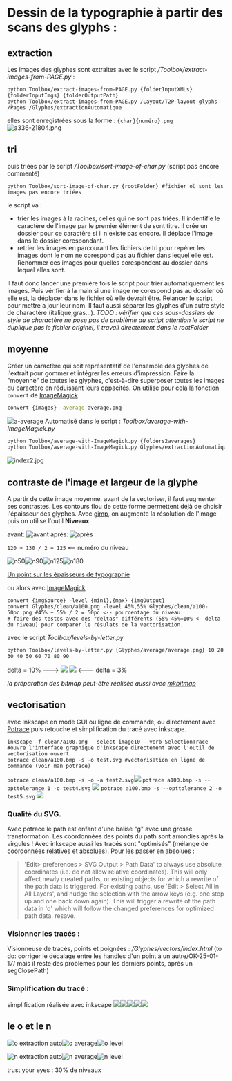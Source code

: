 # Dessin de la typographie à partir des scans des glyphs :

## extraction

Les images des glyphes sont extraites avec le script */Toolbox/extract-images-from-PAGE.py* :
```
python Toolbox/extract-images-from-PAGE.py {folderInputXMLs} {folderInputImgs} {folderOutputPath}
python Toolbox/extract-images-from-PAGE.py /Layout/T2P-layout-glyphs /Pages /Glyphes/extractionAutomatique
```
elles sont enregistrées sous la forme :
`{char}{numéro}.png`
![a336-21804.png](extractionAutomatique2-sorted2/a/a336-21804.png)

## tri

puis triées par le script */Toolbox/sort-image-of-char.py* (script pas encore commenté)
```
python Toolbox/sort-image-of-char.py {rootFolder} #fichier où sont les images pas encore triées
```
le script va :
* trier les images à la racines, celles qui ne sont pas triées. Il indentifie le caractère de l'image par le premier élément de sont titre. Il crée un dossier pour ce caractère si il n'existe pas encore. Il déplace l'image dans le dossier corespondant.
* retrier les images en parcourant les fichiers de tri pour repérer les images dont le nom ne corespond pas au fichier dans lequel elle est. Renommer ces images pour quelles corespondent au dossier dans lequel elles sont.

Il faut donc lancer une première fois le script pour trier automatiquement les images. Puis vérifier à la main si une image ne corespond pas au dossier où elle est, la déplacer dans le fichier où elle devrait être. Relancer le script pour mettre a jour leur nom. Il faut aussi séparer les glyphes d'un autre style de charactère (italique,gras...).
*TODO : vérifier que ces sous-dossiers de style de charactère ne pose pas de problème au script*
*attention le script ne duplique pas le fichier originel, il travail directement dans le rootFolder*

## moyenne

Créer un caractère qui soit représentatif de l'ensemble des glyphes de l'extrait pour gommer et intégrer les erreurs d'impression. Faire la "moyenne" de toutes les glyphes, c'est-à-dire superposer toutes les images du caractère en réduissant leurs oppacités. On utilise pour cela la fonction `convert` de  [ImageMagick](https://www.imagemagick.org/script/index.php)
```sh
convert {images} -average average.png
```
![a-average](average2/aaverage.png)
Automatisé dans le script : *Toolbox/average-with-ImageMagick.py*
```sh
python Toolbox/average-with-ImageMagick.py {folders2averages}
python Toolbox/average-with-ImageMagick.py Glyphes/extractionAutomatique2-sorted/a Glyphes/extractionAutomatique2-sorted/b Glyphes/extractionAutomatique2-sorted/c {...}
```
![index2.jpg](index2.jpg)

## contraste de l'image et largeur de la glyphe

A partir de cette image moyenne, avant de la vectoriser, il faut augmenter ses contrastes.
Les contours flou de cette forme permettent déjà de choisir l'épaisseur des glyphes. Avec [gimp](gimp), on augmente la résolution de l'image puis on utilise l'outil **Niveaux**.

avant:
![avant](gimpNiveauxAvant.png)
après:
![après](gimpNiveauxApres.png)

`120 + 130 / 2 = 125` <-- numéro du niveau

![n50](clean/a100-n50.png)![n90](clean/a100-n90.png)![n125](clean/a100-n125.png)![n180](clean/a100-n180.png)

[Un point sur les épaisseurs de typographie](http://bigelowandholmes.typepad.com/bigelow-holmes/2015/07/on-font-weight.html)

ou alors avec [ImageMagick](https://www.imagemagick.org/Usage/color_mods/#level) :
```
convert {imgSource} -level {mini},{max} {imgOutput}
convert Glyphes/clean/a100.png -level 45%,55% Glyphes/clean/a100-50pc.png #45% + 55% / 2 = 50pc <-- pourcentage du niveau
# faire des testes avec des "deltas" différents (55%-45%=10% <- delta du niveau) pour comparer le résulats de la vectorisation.
```
avec le script *Toolbox/levels-by-letter.py*
```
python Toolbox/levels-by-letter.py {Glyphes/average/average.png} 10 20 30 40 50 60 70 80 90
```

delta = 10% ---> ![](clean/a100-n50pc-d10-convert.png)  ![](clean/a100-n50pc-d3-convert.png) <--- delta = 3%

*la préparation des bitmap peut-être réalisée aussi avec [mkbitmap](http://potrace.sourceforge.net/mkbitmap.html)*

## vectorisation
avec Inkscape en mode GUI ou ligne de commande, ou directement avec [Potrace](http://potrace.sourceforge.net/) puis retouche et simplification du tracé avec inkscape.
```
inkscape -f clean/a100.png --select image10 --verb SelectionTrace #ouvre l'interface graphique d'inkscape directement avec l'outil de vectorisation ouvert
potrace clean/a100.bmp -s -o test.svg #vectorisation en ligne de commande (voir man potrace)
```
`potrace clean/a100.bmp -s -o -a test2.svg`![](clean/test2.svg) `potrace a100.bmp -s --opttolerance 1 -o test4.svg` ![](clean/test4.svg) `potrace a100.bmp -s --opttolerance 2 -o test5.svg` ![](clean/test5.svg)

### Qualité du SVG.
Avec potrace le path est enfant d'une balise "g" avec une grosse transformation. Les coordonnées des points du path sont arrondies après la virgules ! Avec inkscape aussi les tracés sont "optimisés" (mélange de coordonnées relatives et absolues). Pour les passer en absolues :
> 'Edit> preferences > SVG Output > Path Data' to always use absolute coordinates (i.e. do not allow relative coordinates). This will only affect newly created paths, or existing objects for which a rewrite of the path data is triggered.
  For existing paths, use 'Edit > Select All in All Layers', and nudge the selection with the arrow keys (e.g. one step up and one back down again). This will trigger a rewrite of the path data in 'd' which will follow the changed preferences for optimized path data. resave.

### Visionner les tracés :
Visionneuse de tracés, points et poignées : */Glyphes/vectors/index.html* (to do: corriger le décalage entre les handles d'un point à un autre/OK-25-01-17/ mais il reste des problèmes pour les derniers points, après un segClosePath)

### Simplification du tracé :
simplification réalisée avec inkscape
![](clean/a100-vect0.png)![](clean/a100-vect1.png)![](clean/a100-vect2.png)![](clean/a100-vect3.png)![](clean/a100-vect4.png)

## le o et le n
![o extraction auto](extractionAutomatique2-sorted2/o/o337-22819.png)![o average](average2/oaverage.png)![o level](clean/olevel.png)

![n extraction auto](extractionAutomatique2-sorted2/n/n336-22086.png)![n average](average2/naverage.png)![n level](clean/nlevel.png)

trust your eyes : 30% de niveaux
